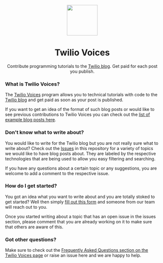 <p align="center">
  <img src="https://www.twilio.com/marketing/bundles/company-brand/img/logos/red/twilio-mark-red.svg" width="100">
</p>
  <h1 align="center">Twilio Voices</h1>
</p>
<p align="center">
  Contribute programming tutorials to the <a href="https://www.twilio.com/blog">Twilio blog</a>. Get paid for each post you publish.
</p>

### What is Twilio Voices?

The [Twilio Voices](https://twiliovoices.com) program allows you to technical tutorials with code to the [Twilio blog](https://www.twilio.com/blog) and get paid as soon as your post is published.

If you want to get an idea of the format of such blog posts or would like to see previous contributions to Twilio Voices you can check out the [list of example blog posts here](http://twiliovoices.com).

### Don't know what to write about?

You would like to write for the Twilio blog but you are not really sure what to write about? Check out the [Issues](https://github.com/twilio/voices/issues) in this repository for a variety of topics we would like to have blog posts about. They are labeled by the respective technologies that are being used to allow you easy filtering and searching.

If you have any questions about a certain topic or any suggestions, you are welcome to add a comment to the respective issue.

### How do I get started?

You got an idea what you want to write about and you are totally stoked to get started? Well then simply [fill out this form](https://bit.ly/twilio-voices) and someone from our team will reach out to you.

Once you started writing about a topic that has an open issue in the issues section, please comment that you are already working on it to make sure that others are aware of this.

### Got other questions?

Make sure to check out the [Frequently Asked Questions section on the Twilio Voices page](http://twiliovoices.com) or raise an issue here and we are happy to help.

